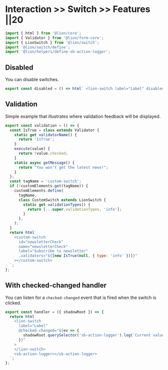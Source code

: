 # Interaction >> Switch >> Features ||20

```js script
import { html } from '@lion/core';
import { Validator } from '@lion/form-core';
import { LionSwitch } from '@lion/switch';
import '@lion/switch/define';
import '@lion/helpers/define-sb-action-logger';
```

## Disabled

You can disable switches.

```js preview-story
export const disabled = () => html` <lion-switch label="Label" disabled></lion-switch> `;
```

## Validation

Simple example that illustrates where validation feedback will be displayed.

```js preview-story
export const validation = () => {
  const IsTrue = class extends Validator {
    static get validatorName() {
      return 'IsTrue';
    }
    execute(value) {
      return !value.checked;
    }
    static async getMessage() {
      return "You won't get the latest news!";
    }
  };
  const tagName = 'custom-switch';
  if (!customElements.get(tagName)) {
    customElements.define(
      tagName,
      class CustomSwitch extends LionSwitch {
        static get validationTypes() {
          return [...super.validationTypes, 'info'];
        }
      },
    );
  }
  return html`
    <custom-switch
      id="newsletterCheck"
      name="newsletterCheck"
      label="Subscribe to newsletter"
      .validators="${[new IsTrue(null, { type: 'info' })]}"
    ></custom-switch>
  `;
};
```

## With checked-changed handler

You can listen for a `checked-changed` event that is fired when the switch is clicked.

```js preview-story
export const handler = ({ shadowRoot }) => {
  return html`
    <lion-switch
      label="Label"
      @checked-changed="${ev => {
        shadowRoot.querySelector('sb-action-logger').log(`Current value: ${ev.target.checked}`);
      }}"
    >
    </lion-switch>
    <sb-action-logger></sb-action-logger>
  `;
};
```
